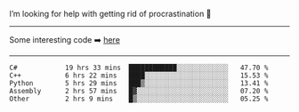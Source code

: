 I’m looking for help with getting rid of procrastination 🤔

-----

Some interesting code :arrow_right: [here](https://github.com/zhen8838/playground)

-----

<!--START_SECTION:waka-->

```text
C#            19 hrs 33 mins  ████████████░░░░░░░░░░░░░   47.70 %
C++           6 hrs 22 mins   ████░░░░░░░░░░░░░░░░░░░░░   15.53 %
Python        5 hrs 29 mins   ███▒░░░░░░░░░░░░░░░░░░░░░   13.41 %
Assembly      2 hrs 57 mins   █▓░░░░░░░░░░░░░░░░░░░░░░░   07.20 %
Other         2 hrs 9 mins    █▒░░░░░░░░░░░░░░░░░░░░░░░   05.25 %
```

<!--END_SECTION:waka-->

<!--
**zhen8838/zhen8838** is a ✨ _special_ ✨ repository because its `README.md` (this file) appears on your GitHub profile.

Here are some ideas to get you started:

- 🔭 I’m currently working on ...
- 🌱 I’m currently learning ...
- 👯 I’m looking to collaborate on ...
 ...
- 💬 Ask me about ...
- 📫 How to reach me: ...
- 😄 Pronouns: ...
- ⚡ Fun fact: ...
-->
